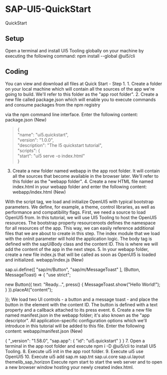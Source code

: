 # SAP-UI5-QuickStart
QuickStart


## Setup
Open a terminal and install UI5 Tooling globally on your machine by executing the following command:
npm install --global @ui5/cli


## Coding
You can view and download all files at Quick Start - Step 1.
	1. Create a folder on your local machine which will contain all the sources of the app we're going to build. We'll refer to this folder as the "app root folder".
	2. Create a new file called package.json which will enable you to execute commands and consume packages from the npm registry
	
via the npm command line interface. Enter the following content:
package.json (New)

> {\
  "name": "ui5.quickstart",\
  "version": "1.0.0",\
  "description": "The I5 quickstart tutorial",\
  "scripts": {\
      "start": "ui5 serve -o index.html"\
  }


 3. Create a new folder named webapp in the app root folder. It will contain all the sources that become available in the browser later. We'll refer to this folder as the "webapp folder".
	4. Create a new HTML file named index.html in your webapp folder and enter the following content:
webapp/index.html (New)

> <!DOCTYPE html>
<html>
<head>
	<meta charset="utf-8">
	<title>Quickstart Tutorial</title>
	<script id="sap-ui-bootstrap"
		src="resources/sap-ui-core.js"
		data-sap-ui-libs="sap.m"
		data-sap-ui-compat-version="edge"
		data-sap-ui-async="true"
		data-sap-ui-on-init="module:ui5/quickstart/index"
		data-sap-ui-resource-roots='{
			"ui5.quickstart": "./"
		}'>
	</script>
</head>
<body class="sapUiBody" id="content"></body>
</html>
With the script tag, we load and initialize OpenUI5 with typical bootstrap parameters. We define, for example, a theme, control libraries, as well as performance and compatibility flags.
First, we need a source to load OpenUI5 from. In this tutorial, we will use UI5 Tooling to host the OpenUI5 resources.
The bootstrap property resourceroots defines the namespace for all resources of the app. This way, we can easily reference additional files that we are about to create in this step.
The index module that we load with the onInit parameter will hold the application logic.
The body tag is defined with the sapUiBody class and the content ID. This is where we will add the content of the app in the next steps.
	5. In your webapp folder, create a new file index.js that will be called as soon as OpenUI5 is loaded and initialized.
webapp/index.js (New)

sap.ui.define([
	"sap/m/Button",
	"sap/m/MessageToast"
], (Button, MessageToast) => {
	"use strict";

new Button({
		text: "Ready...",
		press() {
			MessageToast.show("Hello World!");
		}
	}).placeAt("content");

});
We load two UI controls - a button and a message toast - and place the button in the element with the content ID. The button is defined with a text property and a callback attached to its press event.
	6. Create a new file named manifest.json in the webapp folder; it's also known as the "app descriptor". All application-specific configuration options which we'll introduce in this tutorial will be added to this file. Enter the following content:
webapp/manifest.json (New)

{
  "_version": "1.58.0",
  "sap.app": {
    "id": "ui5.quickstart"
  }
}
	7. Open a terminal in the app root folder and execute npm i -D @ui5/cli to install UI5 Tooling.
	8. Execute ui5 init in the app root folder.
	9. Execute ui5 use OpenUI5
	10. Execute ui5 add sap.m sap.tnt sap.ui.core sap.ui.layout themelib_sap_horizon
Execute npm start to start the web server and to open a new browser window hosting your newly created index.html.


